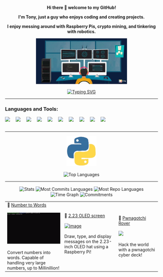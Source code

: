 <div align="center">
  <p><strong>Hi there 👋 welcome to my GitHub!</p>
  <p>I'm Tony, just a guy who enjoys coding and creating projects.</p> 
  <p>I enjoy messing around with Raspberry Pis, crypto mining, and tinkering with robotics. </strong></p>
  <p align="center">
  <img alt="Coding GIF" width="300" height="auto" src="assets/coding.gif"/>
  </p>
  <a href="https://git.io/typing-svg"><img src="https://readme-typing-svg.demolab.com?font=Fira+Code&weight=700&size=30&pause=1000&color=4FBFF7&center=true&vCenter=true&width=435&lines=Welcome!;Check+out+my+repos!" alt="Typing SVG" /></a>
</div>

---
### Languages and Tools:
<img align="left" width="35px" src="https://cdn.jsdelivr.net/gh/devicons/devicon@latest/icons/linux/linux-original.svg" />
<img align="left" width="35px" src="https://cdn.jsdelivr.net/gh/devicons/devicon@latest/icons/debian/debian-original.svg" />
<img align="left" width="35px" src="https://cdn.jsdelivr.net/gh/devicons/devicon@latest/icons/bash/bash-plain.svg" />
<!--
<img align="left" width="35px" src="https://cdn.jsdelivr.net/gh/devicons/devicon@latest/icons/html5/html5-original.svg" />
<img align="left" width="35px" src="https://cdn.jsdelivr.net/gh/devicons/devicon@latest/icons/css3/css3-original.svg" />
<img align="left" width="35px" src="https://cdn.jsdelivr.net/gh/devicons/devicon@latest/icons/javascript/javascript-original.svg" />
<img align="left" width="35px" src="https://cdn.jsdelivr.net/gh/devicons/devicon@latest/icons/apache/apache-original.svg" />
-->
<img align="left" width="35px" src="https://cdn.jsdelivr.net/gh/devicons/devicon@latest/icons/raspberrypi/raspberrypi-original.svg" />
<img align="left" width="35px" src="https://cdn.jsdelivr.net/gh/devicons/devicon@latest/icons/arduino/arduino-original-wordmark.svg" />
<img align="left" width="35px" src="https://cdn.jsdelivr.net/gh/devicons/devicon@latest/icons/python/python-original.svg" />
<img align="left" width="35px" src="https://cdn.jsdelivr.net/gh/devicons/devicon@latest/icons/opencv/opencv-original.svg" />
<img align="left" width="35px" src="https://cdn.jsdelivr.net/gh/devicons/devicon@latest/icons/anaconda/anaconda-original.svg" />
<img align="left" width="35px" src="https://cdn.jsdelivr.net/gh/devicons/devicon@latest/icons/xcode/xcode-original.svg" />
<img align="left" width="40px" src="https://cdn.jsdelivr.net/gh/devicons/devicon@latest/icons/swift/swift-original.svg" /><br><br />

---
<p align="center">
  <img alt="Coding GIF" width="100" height="auto" src="assets/python.gif"/>
  </p>
<p align="center">
  <img align="center" src="https://github-readme-stats.vercel.app/api/top-langs?username=frogCaller&hide_border=true&no-bg=true&no-frame=true&layout=compact&theme=transparent&hide=html,css,jupyter%20notebook,pug,jinja" alt="Top Languages"/>
</p>

---

<div align="center">
  <img align="center" src="http://github-profile-summary-cards.vercel.app/api/cards/stats?username=frogCaller&theme=transparent" height="180em" alt="Stats"/>
  <img align="center" src="http://github-profile-summary-cards.vercel.app/api/cards/most-commit-language?username=frogCaller&theme=transparent&exclude=html,CSS,Jupyter%20Notebook" height="180em" alt="Most Commits Languages"/>
  <img align="center" src="http://github-profile-summary-cards.vercel.app/api/cards/repos-per-language?username=frogCaller&theme=transparent&exclude=html,CSS,Jupyter%20Notebook" height="180em" alt="Most Repo Languages"/>
  <img align="center" src="http://github-profile-summary-cards.vercel.app/api/cards/productive-time?username=frogCaller&theme=transparent&utcOffset=-7.00" height="180em" alt="Time Graph"/>
  <img align="center" src="http://github-profile-summary-cards.vercel.app/api/cards/profile-details?username=frogCaller&theme=transparent" height="180em" alt="Commitments"/>
</div>

|   |   |   |
| --- | --- | --- | 
| 💯 [Number to Words](https://github.com/frogCaller/number-to-words)<br><br /> [![image](https://raw.githubusercontent.com/frogCaller/number-to-words/main/images/num2words.gif)](https://github.com/frogCaller/number-to-words)<br><br /> Convert numbers into words. Capable of handling very large numbers, up to Millinillion! | 📝 [2.23 OLED screen](https://github.com/frogCaller/2.23inch)<br><br /> [![image](https://github.com/frogCaller/2.23inch/blob/main/images/draw.gif)](https://github.com/frogCaller/2.23inch)<br><br /> Draw, type, and display messages on the 2.23-inch OLED hat using a Raspberry Pi! <br><br />| 🤖 [Pwnagotchi Rover](https://github.com/frogCaller/pwnagotchi-rover)<br><br /> <a href="https://github.com/frogCaller/pwnagotchi-rover"><img src="https://github.com/frogCaller/pwnagotchi-rover/blob/main/images/pwnagotchiRover1.jpg" width="600" height="auto"></a><br><br /> Hack the world with a pwnagotchi cyber deck! |


